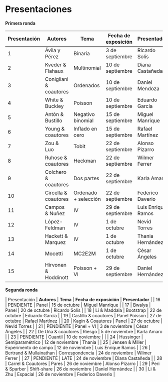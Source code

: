# Presentaciones

**Primera ronda**

| Presentación | **Autores** | **Tema** | **Fecha de exposición** | **Presentador** |
| ---  | --- | --- | --- | --- |
| 1  | Ávila y Pérez | Binaria | 3 de septiembre | Ricardo Solís |
| 2  | Kveder & Flahaux | Multinomial | 10 de septiembre | Diana Castañeda | 
| 3  | Conigliani & coautores | Ordenados | 10 de septiembre | Daniel Mendoza |
| 4  | White & Buckley | Poisson | 10 de septiembre | Eduardo García |
| 5 | Antón & Bustillo | Negativo binomial | 15 de septiembre | Miguel Manrique |
| 6 | Young & coautores | Inflado en cero   | 15 de septiembre | Rafael Martínez |
| 7 | Zou & Luo | Tobit | 22 de septiembre  |  Alonso Pizarro |
| 8 | Ruhose & coautores | Heckman | 22 de septiembre | Wilmer Ferrer | 
| 9 | Colchero & coautores | Dos partes | 22 de septiembre | Karla Amaro |
| 10 | Circella & coautores | Ordenado + selección   | 22 de septiembre | Federico Daverio |
| 11 | Campos & Nuñez | IV | 29 de septiembre | Luis Enrique Ramos |
| 12 | López-Feldman | IV | 1 de octubre   | Nevid Torres |
| 13 | Hackett & Marquez | IV | 1 de octubre | Thania Hernández |
| 14 | Mocetti | MC2E2M | 1 de octubre | César Ángeles |
| 15 | Hirvonen & Hoddinott | Poisson + VI | 29 de septiembre | Daniel Hernández |

**Segunda ronda**

| Presentación | **Autores** | **Tema** | **Fecha de exposición** | **Presentador** |
| 16 | PENDIENTE | Panel | 15 de octubre | Miguel Manrique |
| 17 | Bwalya | Panel | 20 de octubre | Ricardo Solís |
| 18 | Li & Maddala | Bootstrap | 22 de octubre | Eduardo García |
| 19 | Castillo & coautores | Panel Poisson | 27 de octubre | Rafael Martínez |
| 20 | Kagin & Coautores | Panel | 27 de octubre | Nevid Torres |
| 21 | PENDIENTE | Panel + VI | 3 de noviembre | César Ángeles | 
| 22 | De Uña & coautores | Riesgo | 5 de noviembre | Karla Amaro |
| 23 | PENDIENTE | Cuantil | 10 de noviembre | |
| 24 | Hussinger | Semiparamétrico | 12 de noviembre | Thania |
| 25 | Jensen & Miller | Experimento de campo  | 12 de noviembre | Luis Enrique Ramos | 
| 26 | Bertrand & Mullainathan | Correspondencia | 24 de noviembre | Wilmer Ferrer |
| 27 | PENDIENTE | LATE | 24 de noviembre | Diana Castañeda |
| 28 | Carrel & Coautores | Pares | 26 de noviembre | Alonso Pizarro |
| 29 | Peri & Sparber | Shift-share | 26 de noviembre | Daniel Hernández |
| 30 | Li & Zhu | Espacial | 26 de noviembre | Federico Daverio |
  